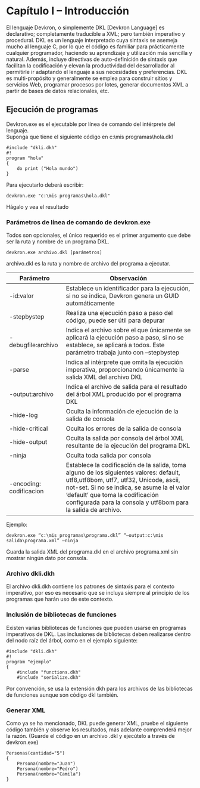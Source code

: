 # Capítulo I – Introducción
El lenguaje Devkron, o simplemente DKL [Devkron Language] es declarativo; completamente traducible a XML; pero también imperativo y procedural.
DKL es un lenguaje interpretado cuya sintaxis se asemeja mucho al lenguaje C, por lo que el código es familiar para prácticamente cualquier programador, haciendo su aprendizaje y utilización más sencilla y natural. 
Además, incluye directivas de auto-definición de sintaxis que facilitan la codificación y elevan la productividad del desarrollador al permitirle ir adaptando el lenguaje a sus necesidades y preferencias.
DKL es multi-propósito y generalmente se emplea para construir sitios y servicios Web, programar procesos por lotes, generar documentos XML a partir de bases de datos relacionales, etc. 

## Ejecución de programas
Devkron.exe es el ejecutable por línea de comando del intérprete del lenguaje.  
Suponga que tiene el siguiente código en c:\mis programas\hola.dkl
```DKL
#include "dkli.dkh"
#!
program "hola"
{
    do print ("Hola mundo")    
}
```
Para ejecutarlo deberá escribir:
```CMD
devkron.exe "c:\mis programas\hola.dkl"

```
Hágalo y vea el resultado
### Parámetros de línea de comando de devkron.exe
Todos son opcionales, el único requerido es el primer argumento que debe ser la ruta y nombre de un programa DKL.
```CMD
devkron.exe archivo.dkl [parámetros]

```
archivo.dkl es la ruta y nombre de archivo del programa a ejecutar.

| Parámetro | Observación |
|-------|-------------|
| -id:valor | Establece un identificador para la ejecución, si no se indica, Devkron genera un GUID automáticamente |
| -stepbystep | Realiza una ejecución paso a paso del código, puede ser útil para depurar |
| -debugfile:archivo |Indica el archivo sobre el que únicamente se aplicará la ejecución paso a paso, si no se establece, se aplicará a todos. Este parámetro trabaja junto con –stepbystep |
| -parse | Indica al intérprete que omita la ejecución imperativa, proporcionando únicamente la salida XML del archivo DKL |
| -output:archivo | Indica el archivo de salida para el resultado del árbol XML producido por el programa DKL |
| -hide-log | Oculta la información de ejecución de la salida de consola |
| -hide-critical | Oculta los errores de la salida de consola |
| -hide-output | Oculta la salida por consola del árbol XML resultante de la ejecución del programa DKL |
| -ninja | Oculta toda salida por consola |
| -encoding: codificacion | Establece la codificación de la salida, toma alguno de los siguientes valores: default, utf8,utf8bom, utf7, utf32, Unicode, ascii, not-set. Si no se indica, se asume la el valor ‘default’ que toma la codificación configurada para la consola y utf8bom para la salida de archivo. |

Ejemplo:
```DKL
devkron.exe “c:\mis programas\programa.dkl” “–output:c:\mis salida\programa.xml” –ninja
```
Guarda la salida XML del programa.dkl en el archivo programa.xml sin mostrar ningún dato por consola.
### Archivo dkli.dkh
El archivo dkli.dkh contiene los patrones de sintaxis para el contexto imperativo, por eso es necesario que se incluya siempre al principio de los programas que harán uso de este contexto.
### Inclusión de bibliotecas de funciones
Existen varias bibliotecas de funciones que pueden usarse en programas imperativos de DKL.
Las inclusiones de bibliotecas deben realizarse dentro del nodo raíz del árbol, como en el ejemplo siguiente:
```DKL
#include "dkli.dkh"
#!
program "ejemplo"
{
    #include "functions.dkh"
    #include "serialize.dkh"
```
Por convención, se usa la extensión dkh para los archivos de las bibliotecas de funciones aunque son código dkl también.
### Generar XML
Como ya se ha mencionado, DKL puede generar XML, pruebe el siguiente código también y observe los resultados, más adelante comprenderá mejor la razón.
(Guarde el código en un archivo .dkl y ejecútelo a través de devkron.exe)
```DKL
Personas(cantidad="5")
{
    Persona(nombre="Juan")
    Persona(nombre="Pedro")
    Persona(nombre="Camila")
}
```
